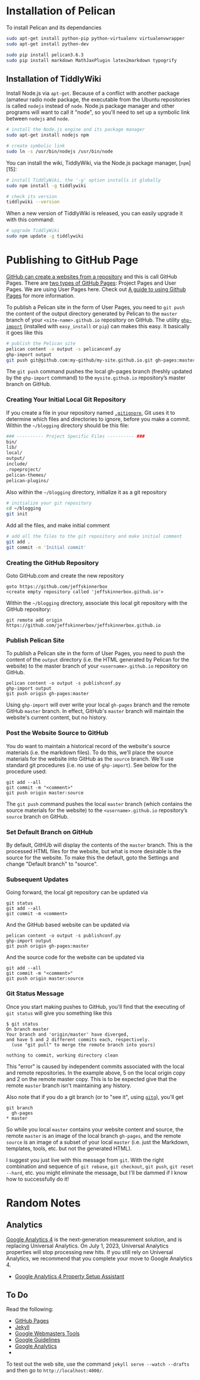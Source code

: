 <!--
Maintainer:   jeffskinnerbox@yahoo.com / www.jeffskinnerbox.me
Version:      0.0.0
-->


# Installation of Pelican
To install Pelican and its dependancies

```bash
sudo apt-get install python-pip python-virtualenv virtualenvwrapper
sudo apt-get install python-dev

sudo pip install pelican3.6.3
sudo pip install markdown MathJaxPlugin latex2markdown typogrify
```

## Installation of TiddlyWiki
Install Node.js via `apt-get`.
Because of a conflict with another package (amateur radio node package,
the executable from the Ubuntu repositories is called `nodejs` instead of `node`.
Node.js package manager and other programs will want to call it "node",
so you'll need to set up a symbolic link between `nodejs` and `node`.

```bash
# install the Node.js engine and its package manager
sudo apt-get install nodejs npm

# create symbolic link
sudo ln -s /usr/bin/nodejs /usr/bin/node
```

You can install the wiki, TiddlyWiki, via the Node.js package manager, [`npm`][15]:

```bash
# install TiddlyWiki, the '-g' option installs it globally
sudo npm install -g tiddlywiki

# check its version
tiddlywiki --version

```

When a new version of TiddlyWiki is released, you can easily upgrade it with this command:

```bash
# upgrade TiddlyWiki
sudo npm update -g tiddlywiki
```


# Publishing to GitHub Page
[GitHub can create a websites from a repository][03] and this is call GitHub Pages.
There are [two types of GitHub Pages][04]: Project Pages and User Pages.
We are using User Pages here.
Check out [A guide to using Github Pages][05] for more information.

To publish a Pelican site in the form of User Pages,
you need to `git push` the content of the output directory generated by Pelican
to the `master` branch of your `<site-name>.github.io` repository on GitHub.
The utility [`ghp-import`][02] (installed with `easy_install` or `pip`) can makes this easy.
It basically it goes like this

```bash
# publish the Pelican site
pelican content -o output -s pelicanconf.py
ghp-import output
git push git@github.com:my-github/my-site.github.io.git gh-pages:master
```

The `git push` command pushes the local gh-pages branch
(freshly updated by the `ghp-import` command)
to the `mysite.github.io` repository’s master branch on GitHub.

### Creating Your Initial Local Git Repository
If you create a file in your repository named [`.gitignore`][06],
Git uses it to determine which files and directories to ignore, before you make a commit.
Within the `~/blogging` directory should be this file:

```bash
### ---------- Project Specific Files ---------- ###
bin/
lib/
local/
output/
include/
.ropeproject/
pelican-themes/
pelican-plugins/
```

Also within the `~/blogging` directory, initialize it as a git repository

```bash
# initialize your git repository
cd ~/blogging
git init
```

Add all the files, and make initial comment

```bash
# add all the files to the git repository and make initial comment
git add .
git commit -m 'Initial commit'
```

### Creating the GitHub Repository
Goto GitHub.com and create the new repository

    goto https://github.com/jeffskinnerbox
    <create empty repository called 'jeffskinnerbox.github.io'>

Within the `~/blogging` directory,
associate this local git repository with the GitHub repository:

    git remote add origin https://github.com/jeffskinnerbox/jeffskinnerbox.github.io

### Publish Pelican Site
To publish a Pelican site in the form of User Pages,
you need to push the content of the `output` directory
(i.e. the HTML generated by Pelican for the website)
to the master branch of your `<username>.github.io` repository on GitHub.

    pelican content -o output -s publishconf.py
    ghp-import output
    git push origin gh-pages:master

Using `ghp-import` will over write your local `gh-pages` branch and the remote GitHub `master` branch.
In effect, GitHub's `master` branch will maintain the website's current content, but no history.

### Post the Website Source to GitHub
You do want to maintain a historical record of the website's source materials
(i.e. the markdown files).
To do this, we'll place the source materials for the website into GitHub as the `source` branch.
We'll use standard git procedures (i.e. no use of `ghp-import`).
See below for the procedure used:

    git add --all
    git commit -m "<comment>"
    git push origin master:source

The `git push` command pushes the local `master` branch
(which contains the source materials for the website) to the `<username>.github.io`
repository’s `source` branch on GitHub.

### Set Default Branch on GitHub
By default, GitHUb will display the contents of the `master` branch.
This is the processed HTML files for the website, but what is more desirable is the source for the website.
To make this the default,
goto the Settings and change "Default branch" to "source".

### Subsequent Updates
Going forward, the local git repository can be updated via

    git status
    git add --all
    git commit -m <comment>

And the GitHub based website can be updated via

    pelican content -o output -s publishconf.py
    ghp-import output
    git push origin gh-pages:master

And the source code for the website can be updated via

    git add --all
    git commit -m "<comment>"
    git push origin master:source

### Git Status Message
Once you start making pushes to GitHub,
you'll find that the executing of `git status` will give you something like this

```
$ git status
On branch master
Your branch and 'origin/master' have diverged,
and have 5 and 2 different commits each, respectively.
  (use "git pull" to merge the remote branch into yours)

nothing to commit, working directory clean
```

This "error" is caused by independent commits
associated with the local and remote repositories.
In the example above,
5 on the local origin copy and 2 on the remote master copy.
This is to be expected give that the remote `master` branch isn't maintaining any history.

Also note that if you do a git branch (or to "see it", using [`gitg`][07]), you'll get

```
git branch
  gh-pages
* master
```

So while you local `master` contains your website content and source,
the remote `master` is an image of the local branch `gh-pages`,
and the remote `source` is an image of a subset of your local `master`
(i.e. just the Markdown, templates, tools, etc. but not the generated HTML).

I suggest you just live with this message from `git`.
With the right combination and sequence of
`git rebase`, `git checkout`, `git push`, `git reset --hard`, etc.
you might eliminate the message, but I'll be dammed if I know how to successfully do it!




# Random Notes

## Analytics
[Google Analytics 4](https://support.google.com/analytics/answer/10089681)
is the next-generation measurement solution, and is replacing Universal Analytics.
On July 1, 2023, Universal Analytics properties will stop processing new hits. If you still rely on Universal Analytics, we recommend that you complete your move to Google Analytics 4.

* [Google Analytics 4 Property Setup Assistant](https://analytics.google.com/analytics/web/?utm_campaign=2022-q1-gbl-all-gafree&utm_source=google-growth&utm_medium=email&utm_content=ga-sunset-msa-ua-only-admin#/a43272292w73270397p83403775/admin/ga4-setup-assistant)

## To Do
Read the following:

* [GitHub Pages](http://pages.github.com/)
* [Jekyll](http://jekyllrb.com/)
* [Google Webmasters Tools](https://www.google.com/webmasters/)
* [Google Guidelines](http://www.feedthebot.com/)
* [Google Analytics](http://www.google.com/intl/en/analytics/)
* []()

To test out the web site, use the command `jekyll serve --watch --drafts`
and then go to `http://localhost:4000/`.



[01]:http://opensource.org/licenses/MIT
[02]:https://github.com/davisp/ghp-import
[03]:http://pages.github.com/
[04]:https://help.github.com/articles/user-organization-and-project-pages
[05]:http://www.thinkful.com/learn/a-guide-to-using-github-pages/
[06]:https://help.github.com/articles/ignoring-files/
[07]:https://wiki.gnome.org/Apps/Gitg/
[08]:
[09]:

